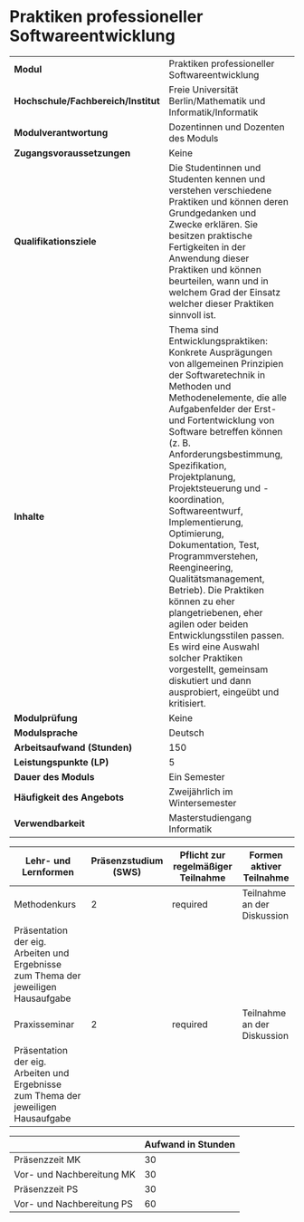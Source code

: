 # Praktiken professioneller Softwareentwicklung
|                                    |   |
|------------------------------------|---|
|**Modul**                           | Praktiken professioneller Softwareentwicklung |
|**Hochschule/Fachbereich/Institut** | Freie Universität Berlin/Mathematik und Informatik/Informatik |
|**Modulverantwortung**              | Dozentinnen und Dozenten des Moduls |
|**Zugangsvoraussetzungen**          | Keine |
|**Qualifikationsziele**             | Die Studentinnen und Studenten kennen und verstehen verschiedene Praktiken und können deren Grundgedanken und Zwecke erklären. Sie besitzen praktische Fertigkeiten in der Anwendung dieser Praktiken und können beurteilen, wann und in welchem Grad der Einsatz welcher dieser Praktiken sinnvoll ist. |
|**Inhalte**                         | Thema sind Entwicklungspraktiken: Konkrete Ausprägungen von allgemeinen Prinzipien der Softwaretechnik in Methoden und Methodenelemente, die alle Aufgabenfelder der Erst- und Fortentwicklung von Software betreffen können (z. B. Anforderungsbestimmung, Spezifikation, Projektplanung, Projektsteuerung und -koordination, Softwareentwurf, Implementierung, Optimierung, Dokumentation, Test, Programmverstehen, Reengineering, Qualitätsmanagement, Betrieb). Die Praktiken können zu eher plangetriebenen, eher agilen oder beiden Entwicklungsstilen passen. Es wird eine Auswahl solcher Praktiken vorgestellt, gemeinsam diskutiert und dann ausprobiert, eingeübt und kritisiert. |
|**Modulprüfung**                    | Keine |
|**Modulsprache**                    | Deutsch |
|**Arbeitsaufwand (Stunden)**        | 150 |
|**Leistungspunkte (LP)**            | 5 |
|**Dauer des Moduls**                | Ein Semester |
|**Häufigkeit des Angebots**         | Zweijährlich im Wintersemester |
|**Verwendbarkeit**                  | Masterstudiengang Informatik |

| Lehr- und Lernformen | Präsenzstudium <br> (SWS) | Pflicht zur regelmäßiger Teilnahme | Formen aktiver Teilnahme |
| ---------------------|---------------------------|------------------------------------|------------------------- |
| Methodenkurs         | 2                         | required                           | Teilnahme an der Diskussion
Präsentation der eig. Arbeiten und Ergebnisse zum Thema der jeweiligen Hausaufgabe |
| Praxisseminar        | 2                         | required                           | Teilnahme an der Diskussion
Präsentation der eig. Arbeiten und Ergebnisse zum Thema der jeweiligen Hausaufgabe |

|   | Aufwand in Stunden |
| - |--------------------|
| Präsenzzeit MK                           | 30    |
| Vor- und Nachbereitung MK                | 30    |
| Präsenzzeit PS                           | 30    |
| Vor- und Nachbereitung PS                | 60    |

